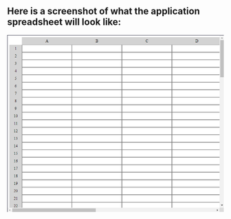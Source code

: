 ## Here is a screenshot of what the application spreadsheet will look like:

![Screenshot of application spreadsheet](images/spreadsheet_screenshot.png)